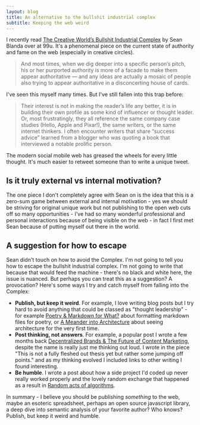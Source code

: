 ```yaml
---
layout: blog
title: An alternative to the bullshit industrial complex
subtitle: Keeping the web weird
---
```


I recently read [The Creative World’s Bullshit Industrial Complex](http://99u.com/articles/53863/the-creative-worlds-bullshit-industrial-complex) by Sean Blanda over at 99u. It's a phenomenal piece on the current state of authority and fame on the web (especially in creative circles).

>And most times, when we dig deeper into a specific person’s pitch, his or her purported authority is more of a facade to make them appear authoritative — and any ideas are actually a mosaic of people also trying to appear authoritative in a disconcerting house of cards.

I've seen this myself many times. But I've still fallen into this trap before:

>Their interest is not in making the reader’s life any better, it is in building their own profile as some kind of influencer or thought leader. Or, most frustratingly, they all reference the same company case studies (Hello, Apple and Pixar!), the same writers, or the same internet thinkers. I often encounter writers that share “success advice” learned from a blogger who was quoting a book that interviewed a notable prolific person.

The modern social mobile web has greased the wheels for every little thought. It's much easier to retweet someone than to write a unique tweet.

## Is it truly external vs internal motivation?

The one piece I don't completely agree with Sean on is the idea that this is a zero-sum game between external and internal motivation - yes we should be striving for original unique work but not publishing to the open web cuts off so many opportunities - I've had so many wonderful professional and personal interactions because of being visible on the web - in fact I first met Sean because of putting myself out there in the world.

## A suggestion for how to escape

Sean didn't touch on how to avoid the Complex. I'm not going to tell you how to escape the bullshit industrial complex. I'm not going to write that because that would feed the machine - there's no black and white here, the issue is nuanced. But perhaps you can treat this as a suggestion? A provocation? Here's some ways I try and catch myself from falling into the Complex:

- **Publish, but keep it weird**. For example, I love writing blog posts but I try hard to avoid anything that could be classed as "thought leadership" - for example [Poetry & Markdown for What?](http://tomcritchlow.com/2015/05/11/poetry-js/) about formatting markdown files for poetry, or [A Meander into Architecture](http://tomcritchlow.com/2015/08/24/architecture/) about seeing architecture for the very first time.
- **Post thinking, not answers**. For example, a popular post I wrote a few months back [Decentralized Brands & The Future of Content Marketing](http://tomcritchlow.com/2015/04/15/decentralized-brands/), despite the name is really just me thinking out loud. I wrote in the piece "This is not a fully fleshed out thesis yet but rather some jumping off points." and as my thinking evolved I included links to other writing I found interesting.
- **Be humble**. I wrote a post about how a side project I'd coded up never really worked properly and the lovely random exchange that happened as a result in [Random acts of algorithms](http://sepiabrown.github.io/2014/12/03/random-acts-of-algorithms/).

In summary - I believe you should be publishing *something* to the web, maybe an esoteric spreadsheet, perhaps an open source javascript library, a deep dive into semantic analysis of your favorite author? Who knows? Publish, but keep it weird and humble.
 
